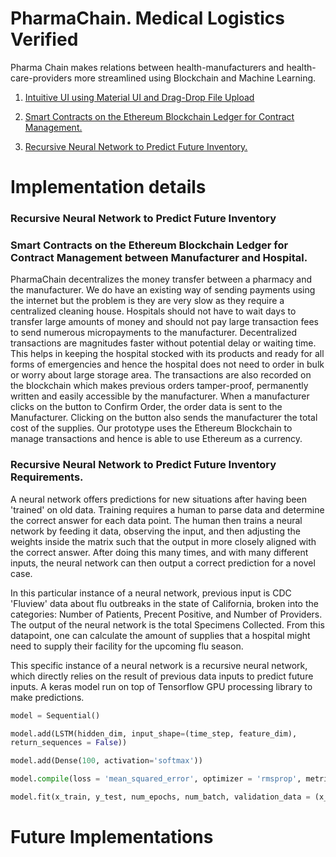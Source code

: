# PharmaChain. Medical Logistics Verified
Pharma Chain makes relations between health-manufacturers and health-care-providers more streamlined using Blockchain and Machine Learning.

1. [Intuitive UI using Material UI and Drag-Drop File Upload](#UI)

2. [Smart Contracts on the Ethereum Blockchain Ledger for Contract Management.](#bc)

3. [Recursive Neural Network to Predict Future Inventory.](#rnn)

# Implementation details

### <a name="rnn"></a>Recursive Neural Network to Predict Future Inventory

### <a name="blockchain"></a>Smart Contracts on the Ethereum Blockchain Ledger for Contract Management between Manufacturer and Hospital.

PharmaChain decentralizes the money transfer between a pharmacy and the manufacturer. We do have an existing way of sending payments using the internet but the problem is they are very slow as they require a centralized cleaning house. Hospitals should not have to wait days to transfer large amounts of money and should not pay large transaction fees to send numerous micropayments to the manufacturer. Decentralized transactions are magnitudes faster without potential delay or waiting time. This helps in keeping the hospital stocked with its products and ready for all forms of emergencies and hence the hospital does not need to order in bulk or worry about large storage area. 
The transactions are also recorded on the blockchain which makes previous orders tamper-proof, permanently written and easily accessible by the manufacturer. 
When a manufacturer clicks on the button to Confirm Order, the order data is sent to the Manufacturer. Clicking on the button also sends the manufacturer the total cost of the supplies. Our prototype uses the Ethereum Blockchain to manage transactions and hence is able to use Ethereum as a currency.

### <a name="rnn"></a>Recursive Neural Network to Predict Future Inventory Requirements.
A neural network offers predictions for new situations after having been 'trained' on old data. Training requires a human to parse data and determine the correct answer for each data point. The human then trains a neural network by feeding it data, observing the input, and then adjusting the weights inside the matrix such that the output in more closely aligned with the correct answer. After doing this many times, and with many different inputs, the neural network can then output a correct prediction for a novel case.

In this particular instance of a neural network, previous input is CDC 'Fluview' data about flu outbreaks in the state of California, broken into the categories: Number of Patients, Precent Positive, and Number of Providers. The output of the neural network is the total Specimens Collected. From this datapoint, one can calculate the amount of supplies that a hospital might need to supply their facility for the upcoming flu season.

This specific instance of a neural network is a recursive neural network, which directly relies on the result of previous data inputs to predict future inputs. A keras model run on top of Tensorflow GPU processing library to make predictions.

````python 
model = Sequential()

model.add(LSTM(hidden_dim, input_shape=(time_step, feature_dim),  
return_sequences = False))

model.add(Dense(100, activation='softmax'))

model.compile(loss = 'mean_squared_error', optimizer = 'rmsprop', metrics = ['accuracy'])

model.fit(x_train, y_test, num_epochs, num_batch, validation_data = (x_test, y_test))
````

# Future Implementations
